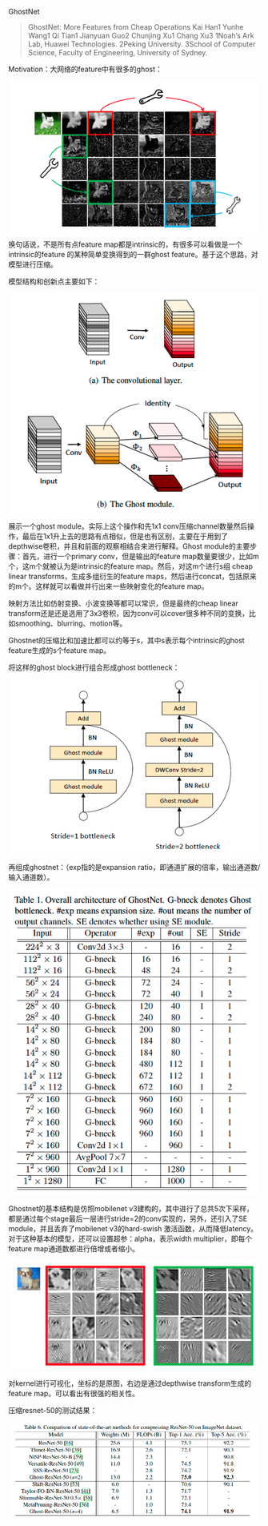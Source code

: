 GhostNet

> GhostNet: More Features from Cheap Operations Kai Han1 Yunhe Wang1 Qi Tian1 Jianyuan Guo2 Chunjing Xu1 Chang Xu3 1Noah’s Ark Lab, Huawei Technologies. 2Peking University. 3School of Computer Science, Faculty of Engineering, University of Sydney.

 Motivation：大网络的feature中有很多的ghost：

![img](assets/clip_image001.png)

 

换句话说，不是所有点feature map都是intrinsic的，有很多可以看做是一个intrinsic的feature 的某种简单变换得到的一群ghost feature。基于这个思路，对模型进行压缩。

模型结构和创新点主要如下：

 

![img](assets/clip_image002.png)

 

展示一个ghost module。实际上这个操作和先1x1 conv压缩channel数量然后操作，最后在1x1升上去的思路有点相似，但是也有区别，主要在于用到了depthwise卷积，并且和前面的观察相结合来进行解释。Ghost module的主要步骤：首先，进行一个primary conv，但是输出的feature map数量要很少，比如m个，这m个就被认为是intrinsic的feature map。然后，对这m个进行s组 cheap linear transforms，生成多组衍生的feature maps，然后进行concat，包括原来的m个。这样就可以看做并行出来一些映射变化的feature map。

映射方法比如仿射变换、小波变换等都可以常识，但是最终的cheap linear transform还是还是选用了3x3卷积，因为conv可以cover很多种不同的变换，比如smoothing、blurring、motion等。 

Ghostnet的压缩比和加速比都可以约等于s，其中s表示每个intrinsic的ghost feature生成的s个feature map。 

将这样的ghost block进行组合形成ghost bottleneck：

![img](assets/clip_image003.png)

 

再组成ghostnet：（exp指的是expansion ratio，即通道扩展的倍率，输出通道数/输入通道数）。

![img](assets/clip_image004.png)

 

Ghostnet的基本结构是仿照mobilenet v3建构的，其中进行了总共5次下采样，都是通过每个stage最后一层进行stride=2的conv实现的，另外，还引入了SE module，并且丢弃了mobilenet v3的hard-swish 激活函数，从而降低latency。对于这种基本的模型，还可以设置超参：alpha，表示width multiplier，即每个feature map通道数都进行倍增或者缩小。

 

![img](assets/clip_image005.png)

 

对kernel进行可视化，坐标的是原图，右边是通过depthwise transform生成的feature map。可以看出有很强的相关性。

压缩resnet-50的测试结果：

![img](assets/clip_image006.png)

 

